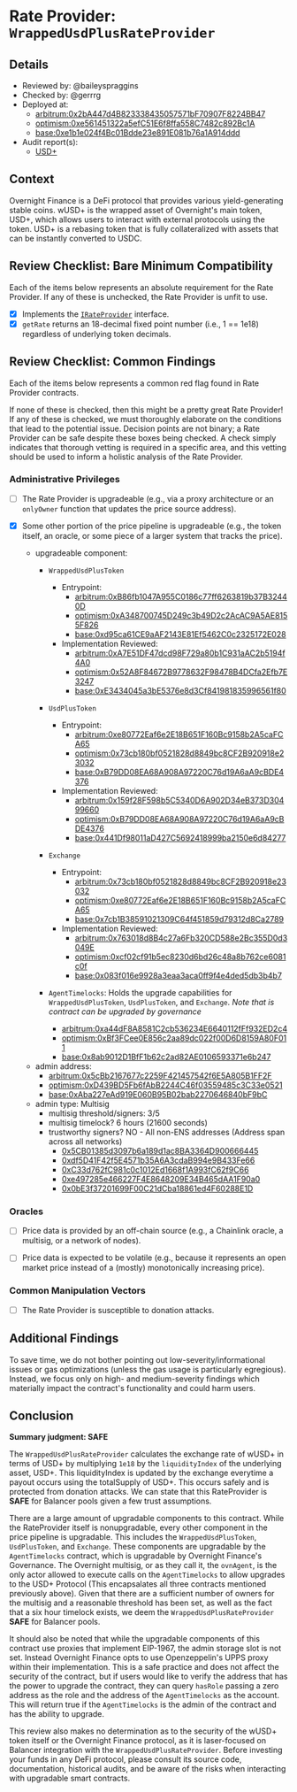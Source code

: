 # Rate Provider: `WrappedUsdPlusRateProvider`

## Details
- Reviewed by: @baileyspraggins
- Checked by: @gerrrg 
- Deployed at:
    - [arbitrum:0x2bA447d4B823338435057571bF70907F8224BB47](https://arbiscan.io/address/0x2bA447d4B823338435057571bF70907F8224BB47)
    - [optimism:0xe561451322a5efC51E6f8ffa558C7482c892Bc1A](https://optimistic.etherscan.io/address/0xe561451322a5efC51E6f8ffa558C7482c892Bc1A)
    - [base:0xe1b1e024f4Bc01Bdde23e891E081b76a1A914ddd](https://basescan.org/address/0xe1b1e024f4bc01bdde23e891e081b76a1a914ddd#code)
- Audit report(s):
    - [USD+](https://2173993027-files.gitbook.io/~/files/v0/b/gitbook-x-prod.appspot.com/o/spaces%2F9HhCCgYexXiRot0OWAJY%2Fuploads%2FCKqeV09QHnfTVum3rtBd%2Fabch-ovn-core-report.pdf?alt=media&token=2eb0419d-4695-43a0-ba2f-f3caebfc75b4)

## Context
Overnight Finance is a DeFi protocol that provides various yield-generating stable coins. wUSD+ is the wrapped asset of Overnight's main token, USD+, which allows users to interact with external protocols using the token. USD+ is a rebasing token that is fully collateralized with assets that can be instantly converted to USDC.

## Review Checklist: Bare Minimum Compatibility
Each of the items below represents an absolute requirement for the Rate Provider. If any of these is unchecked, the Rate Provider is unfit to use.

- [x] Implements the [`IRateProvider`](https://github.com/balancer/balancer-v2-monorepo/blob/bc3b3fee6e13e01d2efe610ed8118fdb74dfc1f2/pkg/interfaces/contracts/pool-utils/IRateProvider.sol) interface.
- [x] `getRate` returns an 18-decimal fixed point number (i.e., 1 == 1e18) regardless of underlying token decimals.

## Review Checklist: Common Findings
Each of the items below represents a common red flag found in Rate Provider contracts.

If none of these is checked, then this might be a pretty great Rate Provider! If any of these is checked, we must thoroughly elaborate on the conditions that lead to the potential issue. Decision points are not binary; a Rate Provider can be safe despite these boxes being checked. A check simply indicates that thorough vetting is required in a specific area, and this vetting should be used to inform a holistic analysis of the Rate Provider.

### Administrative Privileges
- [ ] The Rate Provider is upgradeable (e.g., via a proxy architecture or an `onlyOwner` function that updates the price source address). 

- [x] Some other portion of the price pipeline is upgradeable (e.g., the token itself, an oracle, or some piece of a larger system that tracks the price).
    - upgradeable component: 
        - `WrappedUsdPlusToken` 
            - Entrypoint: 
                - [arbitrum:0xB86fb1047A955C0186c77ff6263819b37B32440D](https://arbiscan.io/address/0xb86fb1047a955c0186c77ff6263819b37b32440d)
                - [optimism:0xA348700745D249c3b49D2c2AcAC9A5AE8155F826](https://optimistic.etherscan.io/address/0xA348700745D249c3b49D2c2AcAC9A5AE8155F826)
                - [base:0xd95ca61CE9aAF2143E81Ef5462C0c2325172E028](https://basescan.org/address/0xd95ca61CE9aAF2143E81Ef5462C0c2325172E028)
            - Implementation Reviewed:     
                - [arbitrum:0xA7E51DF47dcd98F729a80b1C931aAC2b5194f4A0](https://arbiscan.io/address/0xa7e51df47dcd98f729a80b1c931aac2b5194f4a0)
                - [optimism:0x52A8F84672B9778632F98478B4DCfa2Efb7E3247](https://optimistic.etherscan.io/address/0x52a8f84672b9778632f98478b4dcfa2efb7e3247)
                - [base:0xE3434045a3bE5376e8d3Cf841981835996561f80](https://basescan.org/address/0xe3434045a3be5376e8d3cf841981835996561f80)
        - `UsdPlusToken`
            - Entrypoint: 
                - [arbitrum:0xe80772Eaf6e2E18B651F160Bc9158b2A5caFCA65](https://arbiscan.io/address/0xe80772eaf6e2e18b651f160bc9158b2a5cafca65)
                - [optimism:0x73cb180bf0521828d8849bc8CF2B920918e23032](https://optimistic.etherscan.io/address/0x73cb180bf0521828d8849bc8CF2B920918e23032)
                - [base:0xB79DD08EA68A908A97220C76d19A6aA9cBDE4376](https://basescan.org/address/0xB79DD08EA68A908A97220C76d19A6aA9cBDE4376)
            - Implementation Reviewed:  
                - [arbitrum:0x159f28F598b5C5340D6A902D34eB373D30499660](https://arbiscan.io/address/0x159f28f598b5c5340d6a902d34eb373d30499660)
                - [optimism:0xB79DD08EA68A908A97220C76d19A6aA9cBDE4376](https://optimistic.etherscan.io/address/0xb79dd08ea68a908a97220c76d19a6aa9cbde4376)
                - [base:0x441Df98011aD427C5692418999ba2150e6d84277](https://basescan.org/address/0x441df98011ad427c5692418999ba2150e6d84277)

        - `Exchange`
            - Entrypoint: 
                - [arbitrum:0x73cb180bf0521828d8849bc8CF2B920918e23032](https://arbiscan.io/address/0x73cb180bf0521828d8849bc8cf2b920918e23032)
                - [optimism:0xe80772Eaf6e2E18B651F160Bc9158b2A5caFCA65](https://optimistic.etherscan.io/address/0xe80772Eaf6e2E18B651F160Bc9158b2A5caFCA65)
                - [base:0x7cb1B38591021309C64f451859d79312d8Ca2789](https://basescan.org/address/0x7cb1B38591021309C64f451859d79312d8Ca2789)
            - Implementation Reviewed:  
                - [arbitrum:0x763018d8B4c27a6Fb320CD588e2Bc355D0d3049E](https://arbiscan.io/address/0x763018d8b4c27a6fb320cd588e2bc355d0d3049e)
                - [optimism:0xcf02cf91b5ec8230d6bd26c48a8b762ce6081c0f](https://optimistic.etherscan.io/address/0xcf02cf91b5ec8230d6bd26c48a8b762ce6081c0f)
                - [base:0x083f016e9928a3eaa3aca0ff9f4e4ded5db3b4b7](https://basescan.org/address/0x083f016e9928a3eaa3aca0ff9f4e4ded5db3b4b7)
        - `AgentTimelocks`: Holds the upgrade capabilities for `WrappedUsdPlusToken`, `UsdPlusToken`, and `Exchange`.
            *Note that is contract can be upgraded by governance*
            - [arbitrum:0xa44dF8A8581C2cb536234E6640112fFf932ED2c4](https://arbiscan.io/address/0xa44dF8A8581C2cb536234E6640112fFf932ED2c4)
            - [optimism:0xBf3FCee0E856c2aa89dc022f00D6D8159A80F011](https://optimistic.etherscan.io/address/0xBf3FCee0E856c2aa89dc022f00D6D8159A80F011)
            - [base:0x8ab9012D1BfF1b62c2ad82AE0106593371e6b247](https://basescan.org/address/0x8ab9012D1BfF1b62c2ad82AE0106593371e6b247)
    - admin address: 
        - [arbitrum:0x5cBb2167677c2259F421457542f6E5A805B1FF2F](https://arbiscan.io/address/0x5cbb2167677c2259f421457542f6e5a805b1ff2f)
        - [optimism:0xD439BD5Fb6fAbB2244C46f03559485c3C33e0521](https://optimistic.etherscan.io/address/0xD439BD5Fb6fAbB2244C46f03559485c3C33e0521)
        - [base:0xAba227eAd919E060B95B02bab2270646840bF9bC](https://basescan.org/address/0xAba227eAd919E060B95B02bab2270646840bF9bC)
    - admin type: Multisig
        - multisig threshold/signers: 3/5
        - multisig timelock? 6 hours (21600 seconds)
        - trustworthy signers? NO - All non-ENS addresses (Address span across all networks)
            - [0x5CB01385d3097b6a189d1ac8BA3364D900666445](https://arbiscan.io/address/0x5CB01385d3097b6a189d1ac8BA3364D900666445)
            - [0xdf5D41F42f5E4571b35A6A3cdaB994e9B433Fe66](https://arbiscan.io/address/0xdf5D41F42f5E4571b35A6A3cdaB994e9B433Fe66)
            - [0xC33d762fC981c0c1012Ed1668f1A993fC62f9C66](https://arbiscan.io/address/0xC33d762fC981c0c1012Ed1668f1A993fC62f9C66)
            - [0xe497285e466227F4E8648209E34B465dAA1F90a0](https://arbiscan.io/address/0xe497285e466227F4E8648209E34B465dAA1F90a0)
            - [0x0bE3f37201699F00C21dCba18861ed4F60288E1D](https://arbiscan.io/address/0x0bE3f37201699F00C21dCba18861ed4F60288E1D)

### Oracles
- [ ] Price data is provided by an off-chain source (e.g., a Chainlink oracle, a multisig, or a network of nodes).

- [ ] Price data is expected to be volatile (e.g., because it represents an open market price instead of a (mostly) monotonically increasing price). 

### Common Manipulation Vectors
- [ ] The Rate Provider is susceptible to donation attacks.

## Additional Findings
To save time, we do not bother pointing out low-severity/informational issues or gas optimizations (unless the gas usage is particularly egregious). Instead, we focus only on high- and medium-severity findings which materially impact the contract's functionality and could harm users.


## Conclusion
**Summary judgment: SAFE**

The `WrappedUsdPlusRateProvider` calculates the exchange rate of wUSD+ in terms of USD+ by multiplying `1e18` by the `liquidityIndex` of the underlying asset, USD+. This liquidityIndex is updated by the exchange everytime a payout occurs using the totalSupply of USD+. This occurs safely and is protected from donation attacks. We can state that this RateProvider is **SAFE** for Balancer pools given a few trust assumptions. 

There are a large amount of upgradable components to this contract. While the RateProvider itself is nonupgradable, every other component in the price pipeline is upgradable. This includes the `WrappedUsdPlusToken`, `UsdPlusToken`, and `Exchange`. These components are upgradable by the `AgentTimelocks` contract, which is upgradable by Overnight Finance's Governance. The Overnight multisig, or as they call it, the `ovnAgent`, is the only actor allowed to execute calls on the `AgentTimelocks` to allow upgrades to the USD+ Protocol (This encapsalates all three contracts mentioned previously above). Given that there are a sufficient number of owners for the multisig and a reasonable threshold has been set, as well as the fact that a six hour timelock exists, we deem the `WrappedUsdPlusRateProvider` **SAFE** for Balancer pools.

It should also be noted that while the upgradable components of this contract use proxies that implement EIP-1967, the admin storage slot is not set. Instead Overnight Finance opts to use Openzeppelin's UPPS proxy within their implementation. This is a safe practice and does not affect the security of the contract, but if users would like to verify the address that has the power to upgrade the contract, they can query `hasRole` passing a zero address as the role and the address of the `AgentTimelocks` as the account. This will return true if the `AgentTimelocks` is the admin of the contract and has the ability to upgrade. 

This review also makes no determination as to the security of the wUSD+ token itself or the Overnight Finance protocol, as it is laser-focused on Balancer integration with the `WrappedUsdPlusRateProvider`. Before investing your funds in any DeFi protocol, please consult its source code, documentation, historical audits, and be aware of the risks when interacting with upgradable smart contracts.
